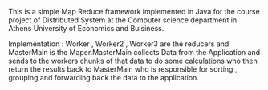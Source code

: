 This is a simple Map Reduce framework implemented in Java for the course project of Distributed 
System at the Computer science department in Athens University of Economics and Buisiness.

Implementation :
Worker , Worker2 , Worker3 are the reducers and MasterMain is the Maper.MasterMain collects 
Data from the Application and sends to the workers chunks of that data to do some calculations
who then return the results back to MasterMain who is responsible for
sorting , grouping and forwarding back the data to the application. 
